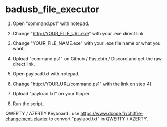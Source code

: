 # badusb_file_executor

1) Open "command.ps1" with notepad.
2) Change "http://YOUR_FILE_URL.exe" with your .exe direct link.
3) Change "YOUR_FILE_NAME.exe" with your .exe file name or what you want.
4) Upload "command.ps1" on Github / Pastebin / Discord and get the raw direct link.


1) Open payload.txt with notepad.
2) Change "http://YOUR_URL/command.ps1" with the link on step 4).
3) Upload "payload.txt" on your flipper.
4) Run the script.



QWERTY / AZERTY Keyboard : use https://www.dcode.fr/chiffre-changement-clavier to convert "paylaod.txt" in QWERTY / AZERTY.

